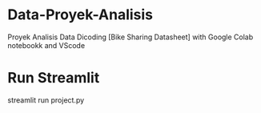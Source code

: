 # Data-Proyek-Analisis
Proyek Analisis Data Dicoding [Bike Sharing Datasheet]
with Google Colab notebookk and VScode
# Run Streamlit
streamlit run project.py
